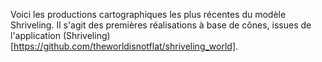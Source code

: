 Voici les productions cartographiques les plus récentes du modèle Shriveling.
Il s'agit des premières réalisations à base de cônes, issues de l'application (Shriveling)[https://github.com/theworldisnotflat/shriveling_world].
